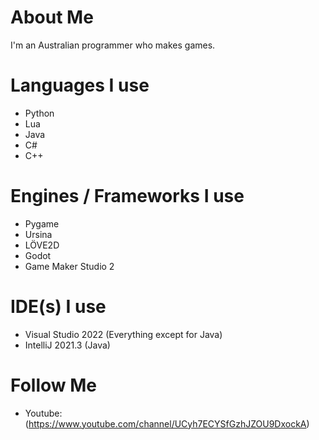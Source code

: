 # About Me
I'm an Australian programmer who makes games.

# Languages I use
- Python
- Lua
- Java
- C#
- C++

# Engines / Frameworks I use
- Pygame
- Ursina
- LÖVE2D
- Godot
- Game Maker Studio 2

# IDE(s) I use
- Visual Studio 2022 (Everything except for Java)
- IntelliJ 2021.3 (Java)

# Follow Me
- Youtube: (https://www.youtube.com/channel/UCyh7ECYSfGzhJZOU9DxockA)

<!---
BlueManDev/BlueManDev is a ✨ special ✨ repository because its `README.md` (this file) appears on your GitHub profile.
You can click the Preview link to take a look at your changes.
--->
